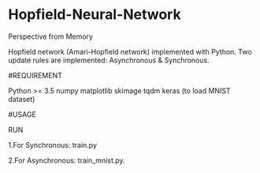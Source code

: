 # Hopfield-Neural-Network
Perspective from Memory

Hopfield network (Amari-Hopfield network) implemented with Python. Two update rules are implemented: Asynchronous & Synchronous.

#REQUIREMENT

Python >= 3.5
numpy
matplotlib
skimage
tqdm
keras (to load MNIST dataset)

#USAGE

RUN

1.For Synchronous: train.py

2.For Asynchronous: train_mnist.py.

